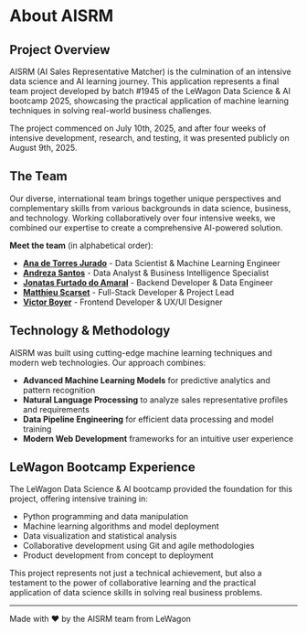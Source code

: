# About AISRM

## Project Overview

AISRM (AI Sales Representative Matcher) is the culmination of an intensive data science and AI learning journey. This application represents a final team project developed by batch #1945 of the LeWagon Data Science & AI bootcamp 2025, showcasing the practical application of machine learning techniques in solving real-world business challenges.

The project commenced on July 10th, 2025, and after four weeks of intensive development, research, and testing, it was presented publicly on August 9th, 2025.

## The Team

Our diverse, international team brings together unique perspectives and complementary skills from various backgrounds in data science, business, and technology. Working collaboratively over four intensive weeks, we combined our expertise to create a comprehensive AI-powered solution.

**Meet the team** (in alphabetical order):

- [**Ana de Torres Jurado**](https://www.linkedin.com/in/ana-de-torres-jurado/) - Data Scientist & Machine Learning Engineer
- [**Andreza Santos**](https://www.linkedin.com/in/augustasantos/) - Data Analyst & Business Intelligence Specialist
- [**Jonatas Furtado do Amaral**](https://www.linkedin.com/in/jamarall/) - Backend Developer & Data Engineer
- [**Matthieu Scarset**](https://www.linkedin.com/in/matthieuscarset/) - Full-Stack Developer & Project Lead
- [**Victor Boyer**](https://www.linkedin.com/in/victorboyer/) - Frontend Developer & UX/UI Designer

## Technology & Methodology

AISRM was built using cutting-edge machine learning techniques and modern web technologies. Our approach combines:

- **Advanced Machine Learning Models** for predictive analytics and pattern recognition
- **Natural Language Processing** to analyze sales representative profiles and requirements
- **Data Pipeline Engineering** for efficient data processing and model training
- **Modern Web Development** frameworks for an intuitive user experience

## LeWagon Bootcamp Experience

The LeWagon Data Science & AI bootcamp provided the foundation for this project, offering intensive training in:
- Python programming and data manipulation
- Machine learning algorithms and model deployment
- Data visualization and statistical analysis
- Collaborative development using Git and agile methodologies
- Product development from concept to deployment

This project represents not just a technical achievement, but also a testament to the power of collaborative learning and the practical application of data science skills in solving real business problems.

---

Made with ❤️ by the AISRM team from LeWagon
